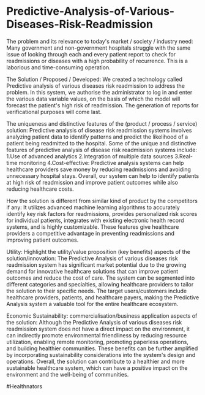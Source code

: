 # Predictive-Analysis-of-Various-Diseases-Risk-Readmission

The problem and its relevance to today's market / society / industry need:
Many government and non-government hospitals struggle with the same issue of looking through each and every patient report to check for readmissions or diseases with a high probability of recurrence. This is a laborious and time-consuming operation. 



The Solution / Proposed / Developed:
We created a technology called Predictive analysis of various diseases risk readmission to address the problem. In this system, we authorise the administrator to log in and enter the various data variable values, on the basis of which the model will forecast the patient's high risk of readmission. The generation of reports for verificational purposes will come last.


The uniqueness and distinctive features of the (product / process / service) solution:
Predictive analysis of disease risk readmission systems involves analyzing patient data to identify patterns and predict the likelihood of a patient being readmitted to the hospital.
Some of the unique and distinctive features of predictive analysis of disease risk readmission systems include:
1.Use of advanced analytics
2.Integration of multiple data sources
3.Real-time monitoring
4.Cost-effective: Predictive analysis systems can help healthcare providers save money by reducing readmissions and avoiding unnecessary hospital stays. 
Overall, our system can help to identify patients at high risk of readmission and improve patient outcomes while also reducing healthcare costs.


How the solution is different from similar kind of product by the competitors if any:
It utilizes advanced machine learning algorithms to accurately identify key risk factors for readmissions, provides personalized risk scores for individual patients, integrates with existing electronic health record systems, and is highly customizable. These features give healthcare providers a competitive advantage in preventing readmissions and improving patient outcomes.


Utility: Highlight the utility/value proposition (key benefits) aspects of the solution/innovation:
The Predictive Analysis of various diseases risk readmission system has significant market potential due to the growing demand for innovative healthcare solutions that can improve patient outcomes and reduce the cost of care. The system can be segmented into different categories and specialties, allowing healthcare providers to tailor the solution to their specific needs. The target users/customers include healthcare providers, patients, and healthcare payers, making the Predictive Analysis system a valuable tool for the entire healthcare ecosystem.


Economic Sustainability:  commercialisation/business application aspects of the solution:
Although the Predictive Analysis of various diseases risk readmission system does not have a direct impact on the environment, it can indirectly promote environmental friendliness by reducing resource utilization, enabling remote monitoring, promoting paperless operations, and building healthier communities. These benefits can be further amplified by incorporating sustainability considerations into the system's design and operations. Overall, the solution can contribute to a healthier and more sustainable healthcare system, which can have a positive impact on the environment and the well-being of communities.




#Healthnators
